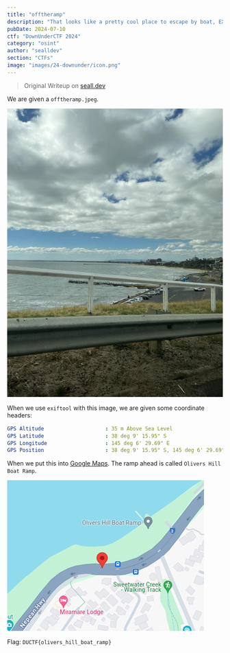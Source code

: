 ```yaml
---
title: "offtheramp"
description: "That looks like a pretty cool place to escape by boat, EXAMINE the image and discover the name of this structure.\nNOTE: Flag is case-insensitive and requires placing inside `DUCTF{}`! e.g `DUCTF{name_of_structure}`"
pubDate: 2024-07-10
ctf: "DownUnderCTF 2024"
category: "osint"
author: "sealldev"
section: "CTFs"
image: "images/24-downunder/icon.png"
---
```


> Original Writeup on [seall.dev](https://seall.dev/posts/downunderctf2024#offtheramp)

We are given a `offtheramp.jpeg`.

![offtheramp.jpeg](images/24-downunder/offtheramp.jpeg)

When we use `exiftool` with this image, we are given some coordinate headers:
```yml
GPS Altitude                    : 35 m Above Sea Level
GPS Latitude                    : 38 deg 9' 15.95" S
GPS Longitude                   : 145 deg 6' 29.69" E
GPS Position                    : 38 deg 9' 15.95" S, 145 deg 6' 29.69" E
```

When we put this into [Google Maps](https://www.google.com.au/maps/place/38%C2%B009'16.0%22S+145%C2%B006'29.7%22E). The ramp ahead is called `Olivers Hill Boat Ramp`.

![gmapsofftheramp](images/24-downunder/gmapsofftheramp.png)

Flag: `DUCTF{olivers_hill_boat_ramp}`